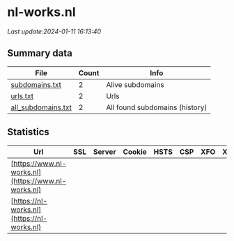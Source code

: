 # nl-works.nl
*Last update:2024-01-11 16:13:40*
## Summary data
| File       | Count | Info |
|------------|-------|------|
|[subdomains.txt](/data/nl-works/subdomains.txt)|2|Alive subdomains|
|[urls.txt](/data/nl-works/urls.txt)|2|Urls|
|[all_subdomains.txt](/data/nl-works/all_subdomains.txt)|2|All found subdomains (history)|
## Statistics
| Url | SSL | Server | Cookie | HSTS | CSP | XFO | XXP | RP | Tech |
|------------|-------|------|------|------|------|------|------|------|------|
|[https://www.nl-works.nl](https://www.nl-works.nl)| | | | | | | |:white_check_mark: | |HSTS| |
|[https://nl-works.nl](https://nl-works.nl)| | | | | | | |:white_check_mark: | || |